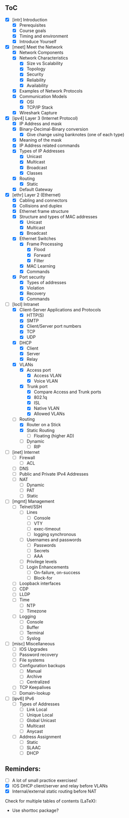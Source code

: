 ## ToC
- [x] [intr] Introduction
	- [x] Prerequisites
	- [x] Course goals
	- [x] Timing and environment
	- [x] Introduce Yourself
- [x] [meet] Meet the Network
	- [x] Network Components
	- [x] Network Characteristics
		- [x] Size vs Scalability
		- [x] Topology
		- [x] Security
		- [x] Reliability
		- [x] Availability
	- [x] Examples of Network Protocols
	- [x] Communication Models
		- [x] OSI
		- [x] TCP/IP Stack
	- [x] Wireshark Capture
- [x] [ipv4] Layer 3 (Internet Protocol)
	- [x] IP Address and mask
	- [x] Binary-Decimal-Binary conversion
		- [x] Give change using banknotes (one of each type)
	- [x] Meaning of the mask
	- [x] IP Address related commands
	- [x] Types of IP Addresses
		- [x] Unicast
		- [x] Multicast
		- [x] Broadcast
		- [x] Classes
	- [x] Routing
		- [x] Static
	- [x] Default Gateway
- [x] [ethr] Layer 2 (Ethernet)
	- [x] Cabling and connectors
	- [x] Collisions and duplex
	- [x] Ethernet frame structure
	- [x] Structure and types of MAC addresses
		- [x] Unicast
		- [x] Multicast
		- [x] Broadcast
	- [x] Ethernet Switches
		- [x] Frame Processing
			- [x] Flood
			- [x] Forward
			- [x] Filter
		- [x] MAC Learning
		- [x] Commands
	- [x] Port security
		- [x] Types of addresses
		- [x] Violation
		- [x] Recovery
		- [x] Commands
- [ ] [locl] Intranet
	- [x] Client-Server Applications and Protocols
		- [x] HTTP(S)
		- [x] SMTP
		- [x] Client/Server port numbers
		- [x] TCP
		- [x] UDP
	- [x] DHCP
		- [x] Client
		- [x] Server
		- [x] Relay
	- [x] VLANs
		- [x] Access port
			- [x] Access VLAN
			- [x] Voice VLAN
		- [x] Trunk port
			- [x] Compare Access and Trunk ports
			- [x] 802.1q
			- [x] ISL
			- [x] Native VLAN
			- [x] Allowed VLANs
	- [ ] Routing
		- [x] Router on a Stick
		- [x] Static Routing
			- [ ] Floating (higher AD)
		- [ ] Dynamic
			- [ ] RIP
- [ ] [inet] Internet
	- [ ] Firewall
		- [ ] ACL
	- [ ] DNS
	- [ ] Public and Private IPv4 Addresses
	- [ ] NAT
		- [ ] Dynamic
		- [ ] PAT
		- [ ] Static
- [ ] [mgmt] Management
	- [ ] Telnet/SSH
		- [ ] Lines
			- [ ] Console
			- [ ] VTY
			- [ ] exec-timeout
			- [ ] logging synchronous
		- [ ] Usernames and passwords
			- [ ] Passwords
			- [ ] Secrets
			- [ ] AAA
		- [ ] Privilege levels
		- [ ] Login Enhancements
			- [ ] On-failure, on-success
			- [ ] Block-for
	- [ ] Loopback interfaces
	- [ ] CDP
	- [ ] LLDP
	- [ ] Time
		- [ ] NTP
		- [ ] Timezone
	- [ ] Logging
		- [ ] Console
		- [ ] Buffer
		- [ ] Terminal
		- [ ] Syslog
- [ ] [misc] Miscellaneous
	- [ ] IOS Upgrades
	- [ ] Password recovery
	- [ ] File systems
	- [ ] Configuration backups
		- [ ] Manual
		- [ ] Archive
		- [ ] Centralized
	- [ ] TCP Keepalives
	- [ ] Domain-lookup
- [ ] [ipv6] IPv6
	- [ ] Types of Addresses
		- [ ] Link Local
		- [ ] Unique Local
		- [ ] Global Unicast
		- [ ] Multicast
		- [ ] Anycast
	- [ ] Address Assignment
		- [ ] Static
		- [ ] SLAAC
		- [ ] DHCP

## Reminders:
- [ ] A lot of small practice exercises!
- [x] IOS DHCP client/server and relay before VLANs
- [x] Internal/external static routing before NAT

Check for multiple tables of contents (LaTeX):
- Use shorttoc package?

